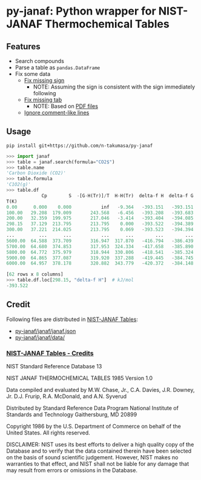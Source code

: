 # py-janaf: Python wrapper for NIST-JANAF Thermochemical Tables

## Features

* Search compounds
* Parse a table as `pandas.DataFrame`
* Fix some data
  * [Fix missing sign](https://github.com/n-takumasa/py-janaf/commit/7f56ce84bb65c90dd4ecd2efdca2d6f8fe1243b5)
    * NOTE: Assuming the sign is consistent with the sign immediately following
  * [Fix missing tab](https://github.com/n-takumasa/py-janaf/commit/196c788c792bb672f339d073a0d21c610fabff53)
    * NOTE: Based on [PDF files](https://janaf.nist.gov/pdf/JANAF-FourthEd-1998-Carbon.pdf#page=83)
  * [Ignore comment-like lines](https://github.com/n-takumasa/py-janaf/commit/d99b942fa8848eed8b8308cf9a50c1411a6f14bf)

## Usage

```
pip install git+https://github.com/n-takumasa/py-janaf
```

```py
>>> import janaf
>>> table = janaf.search(formula="CO2$")
>>> table.name
'Carbon Dioxide (CO2)'
>>> table.formula
'C1O2(g)'
>>> table.df
             Cp        S  -[G-H(Tr)]/T  H-H(Tr)  delta-f H  delta-f G   log Kf Note
T(K)
0.00      0.000    0.000           inf   -9.364   -393.151   -393.151      inf
100.00   29.208  179.009       243.568   -6.456   -393.208   -393.683  205.639
200.00   32.359  199.975       217.046   -3.414   -393.404   -394.085  102.924
298.15   37.129  213.795       213.795    0.000   -393.522   -394.389   69.095
300.00   37.221  214.025       213.795    0.069   -393.523   -394.394   68.670
...         ...      ...           ...      ...        ...        ...      ...  ...
5600.00  64.588  373.709       316.947  317.870   -416.794   -386.439    3.605
5700.00  64.680  374.853       317.953  324.334   -417.658   -385.890    3.536
5800.00  64.772  375.979       318.944  330.806   -418.541   -385.324    3.470
5900.00  64.865  377.087       319.920  337.288   -419.445   -384.745    3.406
6000.00  64.957  378.178       320.882  343.779   -420.372   -384.148    3.344

[62 rows x 8 columns]
>>> table.df.loc[298.15, "delta-f H"]  # kJ/mol
-393.522
```

## Credit

Following files are distributed in [NIST-JANAF Tables](https://janaf.nist.gov/):
* [py-janaf/janaf/janaf.json](https://github.com/n-takumasa/py-janaf/blob/main/janaf/janaf.json)
* [py-janaf/janaf/data/](https://github.com/n-takumasa/py-janaf/tree/main/janaf/data)

### [NIST-JANAF Tables - Credits](https://janaf.nist.gov/janbanr.html)

NIST Standard Reference Database 13

NIST JANAF THERMOCHEMICAL TABLES 1985
Version 1.0

Data compiled and evaluated by
M.W. Chase, Jr., C.A. Davies, J.R. Downey, Jr.
D.J. Frurip, R.A. McDonald, and A.N. Syverud

Distributed by
Standard Reference Data Program
National Institute of Standards and Technology
Gaithersburg, MD 20899

Copyright 1986 by
the U.S. Department of Commerce
on behalf of the United States. All rights reserved.

DISCLAIMER: NIST uses its best efforts to deliver a high quality copy of
the Database and to verify that the data contained therein have been
selected on the basis of sound scientific judgement. However, NIST makes
no warranties to that effect, and NIST shall not be liable for any damage
that may result from errors or omissions in the Database.
